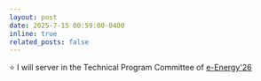 ```yaml
---
layout: post
date: 2025-7-15 00:59:00-0400
inline: true
related_posts: false
---
```


:star: I will server in the Technical Program Committee of [e-Energy'26](https://energy.acm.org/conferences/eenergy/2026/)
